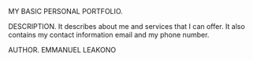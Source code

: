  MY BASIC PERSONAL PORTFOLIO.

DESCRIPTION.
It describes about me and services that I can offer.
It also contains my contact information email and my phone number.

 AUTHOR.
 EMMANUEL LEAKONO
